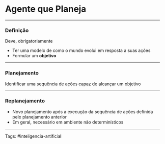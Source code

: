 
# Agente que Planeja

---

### Definição

Deve, obrigatoriamente

- Ter uma modelo de como o mundo evolui em resposta a suas ações
- Formular um **objetivo**

---

### Planejamento

Identificar uma sequência de ações capaz de alcançar um objetivo

---

### Replanejamento

- Novo planejamento após a execução da sequência de ações definida pelo planejamento anterior
- Em geral, necessário em ambiente não determinísticos

---

Tags: #inteligencia-artificial

